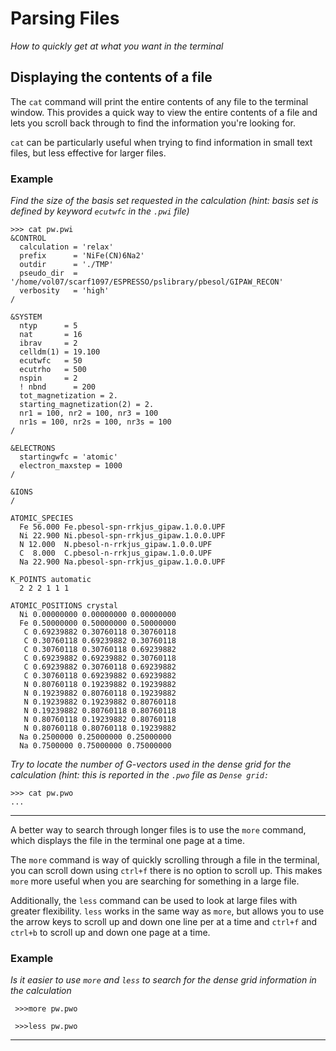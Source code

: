 # Parsing Files
<em>How to quickly get at what you want in the terminal</em>

## Displaying the contents of a file

The <code>cat</code> command will print the entire contents of any file to the terminal window. This provides a quick way to view the entire contents of a file
and lets you scroll back through to find the information you're looking for.  

<code>cat</code> can be particularly useful when trying to find information in small text files, but less effective for larger files.

### Example

<em>Find the size of the basis set requested in the calculation (hint: basis set is defined by keyword <code>ecutwfc</code> in the <code>.pwi</code> file)</em>

    >>> cat pw.pwi
    &CONTROL
      calculation = 'relax'
      prefix      = 'NiFe(CN)6Na2'
      outdir      = './TMP'
      pseudo_dir  = '/home/vol07/scarf1097/ESPRESSO/pslibrary/pbesol/GIPAW_RECON'
      verbosity   = 'high'
    /
    
    &SYSTEM
      ntyp      = 5
      nat       = 16
      ibrav     = 2
      celldm(1) = 19.100
      ecutwfc   = 50
      ecutrho   = 500
      nspin     = 2
      ! nbnd      = 200
      tot_magnetization = 2.
      starting_magnetization(2) = 2.
      nr1 = 100, nr2 = 100, nr3 = 100
      nr1s = 100, nr2s = 100, nr3s = 100
    /

    &ELECTRONS
      startingwfc = 'atomic'
      electron_maxstep = 1000
    /

    &IONS
    /

    ATOMIC_SPECIES
      Fe 56.000 Fe.pbesol-spn-rrkjus_gipaw.1.0.0.UPF
      Ni 22.900 Ni.pbesol-spn-rrkjus_gipaw.1.0.0.UPF
      N 12.000  N.pbesol-n-rrkjus_gipaw.1.0.0.UPF
      C  8.000  C.pbesol-n-rrkjus_gipaw.1.0.0.UPF
      Na 22.900 Na.pbesol-spn-rrkjus_gipaw.1.0.0.UPF

    K_POINTS automatic
      2 2 2 1 1 1 

    ATOMIC_POSITIONS crystal
      Ni 0.00000000 0.00000000 0.00000000
      Fe 0.50000000 0.50000000 0.50000000
       C 0.69239882 0.30760118 0.30760118
       C 0.30760118 0.69239882 0.30760118
       C 0.30760118 0.30760118 0.69239882
       C 0.69239882 0.69239882 0.30760118 
       C 0.69239882 0.30760118 0.69239882
       C 0.30760118 0.69239882 0.69239882
       N 0.80760118 0.19239882 0.19239882
       N 0.19239882 0.80760118 0.19239882
       N 0.19239882 0.19239882 0.80760118
       N 0.19239882 0.80760118 0.80760118
       N 0.80760118 0.19239882 0.80760118
       N 0.80760118 0.80760118 0.19239882
      Na 0.2500000 0.25000000 0.25000000
      Na 0.7500000 0.75000000 0.75000000
      
<em>Try to locate the number of G-vectors used in the dense grid for the calculation (hint: this is reported in the <code>.pwo</code> 
  file as <code>Dense  grid:</code></em>
  
    >>> cat pw.pwo
    ...
 
 ___
 
 A better way to search through longer files is to use the <code>more</code> command, which displays the file in the terminal one page at a time.  
 
 The <code>more</code> command is way of quickly scrolling through a file in the terminal, you can scroll down using <code>ctrl+f</code>
 there is no option to scroll up. This makes <code>more</code> more useful when you are searching for something in a large file.  
 
 Additionally, the <code>less</code> command can be used to look at large files with greater flexibility. <code>less</code> works in the same
 way as <code>more</code>, but allows you to use the arrow keys to scroll up and down one line per at a time and <code>ctrl+f</code> and 
 <code>ctrl+b</code> to scroll up and down one page at a time.
 
 ### Example
 
 <em>Is it easier to use <code>more</code> and <code>less</code> to search for the dense grid information in the calculation</em>
  
     >>>more pw.pwo
     
     >>>less pw.pwo
     
 ___
  
